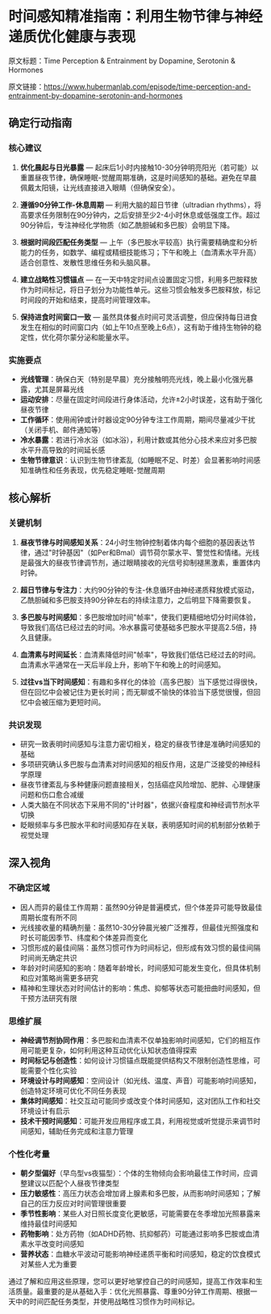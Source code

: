 # 时间感知精准指南：利用生物节律与神经递质优化健康与表现

原文标题：Time Perception & Entrainment by Dopamine, Serotonin & Hormones

原文链接：https://www.hubermanlab.com/episode/time-perception-and-entrainment-by-dopamine-serotonin-and-hormones

<YouTube videoId="8IWDAqodDas" />

## 确定行动指南

### 核心建议

1. **优化晨起与日光暴露** — 起床后1小时内接触10-30分钟明亮阳光（若可能）以重置昼夜节律，确保睡眠-觉醒周期准确，这是时间感知的基础。避免在早晨佩戴太阳镜，让光线直接进入眼睛（但确保安全）。

2. **遵循90分钟工作-休息周期** — 利用大脑的超日节律（ultradian rhythms），将高要求任务限制在90分钟内，之后安排至少2-4小时休息或低强度工作。超过90分钟后，专注神经化学物质（如乙酰胆碱和多巴胺）会明显下降。

3. **根据时间段匹配任务类型** — 上午（多巴胺水平较高）执行需要精确度和分析能力的任务，如数学、编程或精细技能练习；下午和晚上（血清素水平升高）适合创意性、发散性思维任务和头脑风暴。

4. **建立战略性习惯锚点** — 在一天中特定时间点设置固定习惯，利用多巴胺释放作为时间标记，将日子划分为功能性单元。这些习惯会触发多巴胺释放，标记时间段的开始和结束，提高时间管理效率。

5. **保持进食时间窗口一致** — 虽然具体餐点时间可灵活调整，但应保持每日进食发生在相似的时间窗口内（如上午10点至晚上6点），这有助于维持生物钟的稳定性，优化荷尔蒙分泌和能量水平。

### 实施要点

- **光线管理**：确保白天（特别是早晨）充分接触明亮光线，晚上最小化强光暴露，尤其是屏幕光线
- **运动安排**：尽量在固定时间段进行身体活动，允许±2小时误差，这有助于强化昼夜节律
- **工作循环**：使用闹钟或计时器设定90分钟专注工作周期，期间尽量减少干扰（关闭手机、邮件通知等）
- **冷水暴露**：若进行冷水浴（如冰浴），利用计数或其他分心技术来应对多巴胺水平升高导致的时间延长感
- **生物节律意识**：认识到生物节律紊乱（如睡眠不足、时差）会显著影响时间感知准确性和任务表现，优先稳定睡眠-觉醒周期

## 核心解析

### 关键机制

1. **昼夜节律与时间感知关系**：24小时生物钟控制着体内每个细胞的基因表达节律，通过"时钟基因"（如Per和Bmal）调节荷尔蒙水平、警觉性和情绪。光线是最强大的昼夜节律调节剂，通过眼睛接收的光信号抑制褪黑激素，重置体内时钟。

2. **超日节律与专注力**：大约90分钟的专注-休息循环由神经递质释放模式驱动，乙酰胆碱和多巴胺支持90分钟左右的持续注意力，之后明显下降需要恢复。

3. **多巴胺与时间感知**：多巴胺增加时间"帧率"，使我们更精细地切分时间体验，导致我们高估已经过去的时间。冷水暴露可使基础多巴胺水平提高2.5倍，持久且健康。

4. **血清素与时间延长**：血清素降低时间"帧率"，导致我们低估已经过去的时间。血清素水平通常在一天后半段上升，影响下午和晚上的时间感知。

5. **过往vs当下时间感知**：有趣和多样化的体验（高多巴胺）当下感觉过得很快，但在回忆中会被记住为更长时间；而无聊或不愉快的体验当下感觉很慢，但回忆中会被压缩为更短时间。

### 共识发现

- 研究一致表明时间感知与注意力密切相关，稳定的昼夜节律是准确时间感知的基础
- 多项研究确认多巴胺与血清素对时间感知的相反作用，这是广泛接受的神经科学原理
- 昼夜节律紊乱与多种健康问题直接相关，包括癌症风险增加、肥胖、心理健康问题和伤口愈合减缓
- 人类大脑在不同状态下采用不同的"计时器"，依据兴奋程度和神经调节剂水平切换
- 眨眼频率与多巴胺水平和时间感知存在关联，表明感知时间的机制部分依赖于视觉处理

## 深入视角

### 不确定区域

- 因人而异的最佳工作周期：虽然90分钟是普遍模式，但个体差异可能导致最佳周期长度有所不同
- 光线接收量的精确剂量：虽然10-30分钟晨光被广泛推荐，但最佳光照强度和时长可能因季节、纬度和个体差异而变化
- 习惯形成的最佳间隔：虽然习惯可作为时间标记，但形成有效习惯的最佳间隔时间尚无确定共识
- 年龄对时间感知的影响：随着年龄增长，时间感知可能发生变化，但具体机制和应对策略尚需更多研究
- 精神和生理状态对时间估计的影响：焦虑、抑郁等状态可能扭曲时间感知，但干预方法研究有限

### 思维扩展

- **神经调节剂协同作用**：多巴胺和血清素不仅单独影响时间感知，它们的相互作用可能更复杂，如何利用这种互动优化认知状态值得探索
- **时间标记与创造性**：如何设计习惯锚点既能提供结构又不限制创造性思维，可能需要个性化实验
- **环境设计与时间感知**：空间设计（如光线、温度、声音）可能影响时间感知，创造特定环境可优化不同任务表现
- **集体时间感知**：社交互动可能同步或改变个体时间感知，这对团队工作和社交环境设计有启示
- **技术干预时间感知**：可能开发应用程序或工具，利用视觉或听觉提示来调节时间感知，辅助任务完成和注意力管理

### 个性化考量

- **朝夕型偏好**（早鸟型vs夜猫型）：个体的生物倾向会影响最佳工作时间，应调整建议以匹配个人昼夜节律类型
- **压力敏感性**：高压力状态会增加肾上腺素和多巴胺，从而影响时间感知；了解自己的压力反应对时间管理很重要
- **季节性影响**：某些人对日照长度变化更敏感，可能需要在冬季增加光照暴露来维持最佳时间感知
- **药物影响**：处方药物（如ADHD药物、抗抑郁药）可能通过影响多巴胺或血清素水平改变时间感知
- **营养状态**：血糖水平波动可能影响神经递质平衡和时间感知，稳定的饮食模式对某些人尤为重要

通过了解和应用这些原理，您可以更好地掌控自己的时间感知，提高工作效率和生活质量。最重要的是从基础入手：优化光照暴露、尊重90分钟工作周期、根据一天中的时间匹配任务类型，并使用战略性习惯作为时间标记。
